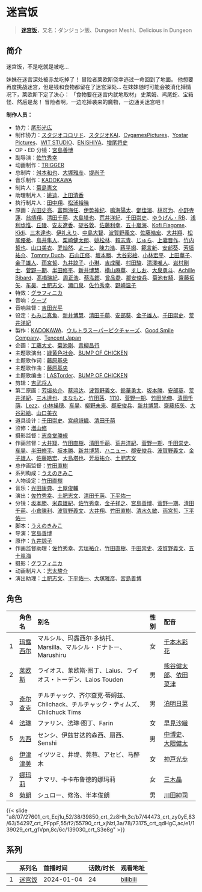 # 迷宫饭


> <u>**[迷宫饭](https://bgm.tv/subject/395378)**</u>，又名：ダンジョン飯、Dungeon Meshi、Delicious in Dungeon

## 简介

迷宫饭，不是吃就是被吃…

妹妹在迷宫深处被赤龙吃掉了！
冒险者莱欧斯侥幸逃过一命回到了地面。
他想要再度挑战迷宫，但是钱和食物都留在了迷宫深处…
在妹妹随时可能会被消化掉情况下，莱欧斯下定了决心：
「食物要在迷宫内就地取材」
史莱姆、鸡尾蛇、宝箱怪、然后是龙！
冒险者啊，一边吃掉袭来的魔物，一边通关迷宫吧！

**制作人员：**
- 协力：[尾形光広](https://bgm.tv/person/43280)
- 制作协力：[スタジオコロリド](https://bgm.tv/person/14424)、[スタジオKAI](https://bgm.tv/person/35711)、[CygamesPictures](https://bgm.tv/person/22716)、[Yostar Pictures](https://bgm.tv/person/36901)、[WIT STUDIO](https://bgm.tv/person/8481)、[ENISHIYA](https://bgm.tv/person/35712)、[増尾将史](https://bgm.tv/person/41932)
- OP・ED 分镜：[宮島善博](https://bgm.tv/person/25742)
- 副导演：[佐竹秀幸](https://bgm.tv/person/25743)
- 动画制作：[TRIGGER](https://bgm.tv/person/8008)
- 总制片：[舛本和也](https://bgm.tv/person/27237)、[大塚雅彦](https://bgm.tv/person/760)、[堤尚子](https://bgm.tv/person/27300)
- 音乐制作：[KADOKAWA](https://bgm.tv/person/19306)
- 制片人：[菊島憲文](https://bgm.tv/person/35942)
- 助理制片人：[姚迪](https://bgm.tv/person/60160)、[上田清香](https://bgm.tv/person/50864)
- 执行制片人：[田中翔](https://bgm.tv/person/33715)、[松浦裕暁](https://bgm.tv/person/399)
- 原画：[光田史亮](https://bgm.tv/person/12286)、[富岡海任](https://bgm.tv/person/43846)、[伊势神纪](https://bgm.tv/person/37268)、[鳴海陽太](https://bgm.tv/person/57810)、[鄧佳湄](https://bgm.tv/person/28643)、[林可为](https://bgm.tv/person/43201)、[小野寺蓮](https://bgm.tv/person/42278)、[翁靖翔](https://bgm.tv/person/51300)、[清田千萌](https://bgm.tv/person/56103)、[大島塔也](https://bgm.tv/person/20709)、[荒井洋紀](https://bgm.tv/person/27301)、[千田崇史](https://bgm.tv/person/56102)、[ゆうげん・RB](https://bgm.tv/person/57994)、[浅利歩惟](https://bgm.tv/person/32583)、[丘陵](https://bgm.tv/person/54536)、[安友遼香](https://bgm.tv/person/60435)、[碇谷敦](https://bgm.tv/person/12343)、[佐藤利幸](https://bgm.tv/person/3205)、[五十嵐海](https://bgm.tv/person/21368)、[Kofi Fiagome](https://bgm.tv/person/61915)、[Kidi](https://bgm.tv/person/53080)、[三木達也](https://bgm.tv/person/12237)、[伊礼えり](https://bgm.tv/person/32333)、[中島大智](https://bgm.tv/person/33635)、[波賀野義文](https://bgm.tv/person/37162)、[佐藤皓宏](https://bgm.tv/person/37156)、[大井翔](https://bgm.tv/person/56104)、[松尾優希](https://bgm.tv/person/44845)、[鳥井隼人](https://bgm.tv/person/43737)、[栗崎健太朗](https://bgm.tv/person/60009)、[姚松林](https://bgm.tv/person/52134)、[頼志青](https://bgm.tv/person/48664)、[じゅら](https://bgm.tv/person/43135)、[上妻晋作](https://bgm.tv/person/11235)、[竹内哲也](https://bgm.tv/person/3047)、[山口美衣](https://bgm.tv/person/57875)、[罗灿然](https://bgm.tv/person/35590)、[よーと](https://bgm.tv/person/56154)、[陳力浩](https://bgm.tv/person/52304)、[蔣平翊](https://bgm.tv/person/50665)、[範言新](https://bgm.tv/person/49518)、[安部葵](https://bgm.tv/person/37151)、[芳垣祐介](https://bgm.tv/person/11388)、[Tommy Duch](https://bgm.tv/person/61920)、[石山正修](https://bgm.tv/person/36617)、[坂本勝](https://bgm.tv/person/26341)、[大谷彩絵](https://bgm.tv/person/57878)、[小林宏平](https://bgm.tv/person/38995)、[上田華子](https://bgm.tv/person/45238)、[金子雄人](https://bgm.tv/person/22286)、[雨宮哲](https://bgm.tv/person/12578)、[九井諒子](https://bgm.tv/person/10143)、[小琳](https://bgm.tv/person/52143)、[吉成曜](https://bgm.tv/person/9752)、[村田駿](https://bgm.tv/person/49382)、[清澤唯人](https://bgm.tv/person/53035)、[岩村剛士](https://bgm.tv/person/5058)、[菅野一期](https://bgm.tv/person/36369)、[半田修平](https://bgm.tv/person/14512)、[新井博慧](https://bgm.tv/person/21343)、[横山麻華](https://bgm.tv/person/57290)、[すしお](https://bgm.tv/person/2649)、[大泉勇斗](https://bgm.tv/person/52138)、[Achille Bibard](https://bgm.tv/person/59348)、[髙橋瑞紀](https://bgm.tv/person/27320)、[周正浩](https://bgm.tv/person/37200)、[蔡泓鏗](https://bgm.tv/person/37071)、[曾品喬](https://bgm.tv/person/51347)、[郡安俊兵](https://bgm.tv/person/35867)、[菊池有騎](https://bgm.tv/person/34617)、[齋藤拓矢](https://bgm.tv/person/37154)、[车昊](https://bgm.tv/person/52150)、[土肥志文](https://bgm.tv/person/28060)、[瀬口泉](https://bgm.tv/person/33643)、[佐竹秀幸](https://bgm.tv/person/25743)、[野崎温子](https://bgm.tv/person/12793)
- 特效：[グラフィニカ](https://bgm.tv/person/12436)
- 音响：[クープ](https://bgm.tv/person/52250)
- 音响监督：[吉田光平](https://bgm.tv/person/46573)
- 设定：[もみじ真魚](https://bgm.tv/person/42532)、[新井博慧](https://bgm.tv/person/21343)、[清田千萌](https://bgm.tv/person/56103)、[安部葵](https://bgm.tv/person/37151)、[金子雄人](https://bgm.tv/person/22286)、[千田崇史](https://bgm.tv/person/56102)、[荒井洋紀](https://bgm.tv/person/27301)
- 製作：[KADOKAWA](https://bgm.tv/person/19306)、[ウルトラスーパーピクチャーズ](https://bgm.tv/person/12614)、[Good Smile Company](https://bgm.tv/person/9020)、[Tencent Japan](https://bgm.tv/person/48517)
- 企画：[工藤大丈](https://bgm.tv/person/18957)、[菊池剛](https://bgm.tv/person/34847)、[青柳昌行](https://bgm.tv/person/40959)
- 主题歌演出：[緑黄色社会](https://bgm.tv/person/36178)、[BUMP OF CHICKEN](https://bgm.tv/person/14528)
- 主题歌作词：[藤原基央](https://bgm.tv/person/15178)
- 主题歌作曲：[藤原基央](https://bgm.tv/person/15178)
- 主题歌编曲：[LASTorder](https://bgm.tv/person/12993)、[BUMP OF CHICKEN](https://bgm.tv/person/14528)
- 剪辑：[吉武将人](https://bgm.tv/person/8866)
- 第二原画：[芳垣祐介](https://bgm.tv/person/11388)、[蔡鸿达](https://bgm.tv/person/62469)、[波賀野義文](https://bgm.tv/person/37162)、[鈴華勇太](https://bgm.tv/person/48757)、[坂本勝](https://bgm.tv/person/26341)、[安部葵](https://bgm.tv/person/37151)、[荒井洋紀](https://bgm.tv/person/27301)、[三木達也](https://bgm.tv/person/12237)、[まなもと](https://bgm.tv/person/59476)、[竹田茜](https://bgm.tv/person/59200)、[1110](https://bgm.tv/person/60672)、[菅野一期](https://bgm.tv/person/36369)、[竹田光伸](https://bgm.tv/person/53953)、[清田千萌](https://bgm.tv/person/56103)、[Lezz](https://bgm.tv/person/53977)、[小林操穂](https://bgm.tv/person/57669)、[车昊](https://bgm.tv/person/52150)、[柳野未来](https://bgm.tv/person/64083)、[郡安俊兵](https://bgm.tv/person/35867)、[新井博慧](https://bgm.tv/person/21343)、[齋藤拓矢](https://bgm.tv/person/37154)、[大谷彩絵](https://bgm.tv/person/57878)、[山口美衣](https://bgm.tv/person/57875)
- 道具设计：[千田崇史](https://bgm.tv/person/56102)、[宮﨑詩織](https://bgm.tv/person/33529)、[清田千萌](https://bgm.tv/person/56103)
- 监修：[増山修](https://bgm.tv/person/21629)
- 摄影监督：[志良堂勝規](https://bgm.tv/person/35466)
- 作画监督：[大井翔](https://bgm.tv/person/56104)、[竹田直樹](https://bgm.tv/person/16022)、[清田千萌](https://bgm.tv/person/56103)、[荒井洋紀](https://bgm.tv/person/27301)、[菅野一期](https://bgm.tv/person/36369)、[千田崇史](https://bgm.tv/person/56102)、[车昊](https://bgm.tv/person/52150)、[半田修平](https://bgm.tv/person/14512)、[坂本勝](https://bgm.tv/person/26341)、[新井博慧](https://bgm.tv/person/21343)、[ハニュー](https://bgm.tv/person/40757)、[郡安俊兵](https://bgm.tv/person/35867)、[波賀野義文](https://bgm.tv/person/37162)、[金子雄人](https://bgm.tv/person/22286)、[佐藤皓宏](https://bgm.tv/person/37156)、[大島塔也](https://bgm.tv/person/20709)、[芳垣祐介](https://bgm.tv/person/11388)、[土肥志文](https://bgm.tv/person/28060)
- 总作画监督：[竹田直樹](https://bgm.tv/person/16022)
- 系列构成：[うえのきみこ](https://bgm.tv/person/11266)
- 人物设定：[竹田直樹](https://bgm.tv/person/16022)
- 音乐：[光田康典](https://bgm.tv/person/6098)、[土屋俊輔](https://bgm.tv/person/9382)
- 演出：[佐竹秀幸](https://bgm.tv/person/25743)、[土肥志文](https://bgm.tv/person/28060)、[清田千萌](https://bgm.tv/person/56103)、[下平佑一](https://bgm.tv/person/26543)
- 分镜：[坂本勝](https://bgm.tv/person/26341)、[米森雄紀](https://bgm.tv/person/38846)、[佐竹秀幸](https://bgm.tv/person/25743)、[金子祥之](https://bgm.tv/person/27240)、[宮島善博](https://bgm.tv/person/25742)、[菅野一期](https://bgm.tv/person/36369)、[清田千萌](https://bgm.tv/person/56103)、[小倉陳利](https://bgm.tv/person/11403)、[波賀野義文](https://bgm.tv/person/37162)、[大井翔](https://bgm.tv/person/56104)、[竹田直樹](https://bgm.tv/person/16022)、[清水久敏](https://bgm.tv/person/26331)、[雨宮哲](https://bgm.tv/person/12578)、[下平佑一](https://bgm.tv/person/26543)
- 脚本：[うえのきみこ](https://bgm.tv/person/11266)
- 导演：[宮島善博](https://bgm.tv/person/25742)
- 原作：[九井諒子](https://bgm.tv/person/10143)
- 作画监督助理：[佐竹秀幸](https://bgm.tv/person/25743)、[芳垣祐介](https://bgm.tv/person/11388)、[竹田直樹](https://bgm.tv/person/16022)、[千田崇史](https://bgm.tv/person/56102)、[波賀野義文](https://bgm.tv/person/37162)、[五十嵐海](https://bgm.tv/person/21368)
- 摄影：[グラフィニカ](https://bgm.tv/person/12436)
- 动画制片人：[志太駿介](https://bgm.tv/person/41668)
- 演出助理：[土肥志文](https://bgm.tv/person/28060)、[下平佑一](https://bgm.tv/person/26543)、[大塚雅彦](https://bgm.tv/person/760)、[宮島善博](https://bgm.tv/person/25742)

## 角色

|     |   角色名   |   别名  | 性别 |  配音  |
|:--- |:------  |:----      |:---  |:--   |
| 1 | [玛露西尔](https://bgm.tv/character/27601) | マルシル、玛露西尔·多纳托、Marsilla、マルシル・ドナトー、Marushiru | 女 | [千本木彩花](https://bgm.tv/person/10838) |
| 2 | [莱欧斯](https://bgm.tv/character/39850) | ライオス、莱欧斯·图丁、Laius、ライオス・トーデン、Laios Touden | 男 | [熊谷健太郎](https://bgm.tv/person/19514)、[依田菜津](https://bgm.tv/person/30764) |
| 3 | [奇尔查克](https://bgm.tv/character/44473) | チルチャック、齐尔查克·蒂姆兹、Chilchack、チルチャック・ティムズ、Chilchuck Tims | 男 | [泊明日菜](https://bgm.tv/person/23379) |
| 4 | [法琳](https://bgm.tv/character/54297) | ファリン、法琳·图丁、Farin | 女 | [早見沙織](https://bgm.tv/person/4895) |
| 5 | [先西](https://bgm.tv/character/55790) | センシ、伊兹甘达的森西、扇西、Senshi | 男 | [中博史](https://bgm.tv/person/3998)、[大隈健太](https://bgm.tv/person/18629) |
| 6 | [伊津津美](https://bgm.tv/character/73175) | イヅツミ、井堤、莞苞、アセビ、马醉木 | 女 | [神戸光歩](https://bgm.tv/person/32862) |
| 7 | [娜玛莉](https://bgm.tv/character/139029) | ナマリ、卡卡布鲁德的娜玛莉 | 女 | [三木晶](https://bgm.tv/person/57447) |
| 8 | [菊朗](https://bgm.tv/character/139030) | シュロー、修洛、半本俊朗 | 男 | [川田紳司](https://bgm.tv/person/4246) |

{{< slide "a8/07/27601_crt_Ecj1u,52/38/39850_crt_2z8Hh,3c/b7/44473_crt_zy0yE,83/63/54297_crt_PFppF,55/f2/55790_crt_xjNzl,3a/78/73175_crt_qdHgC,ac/e1/139029_crt_g1Vpn,8c/6c/139030_crt_S3e8g" >}}

## 系列

|     |   系列名   |   首播时间  | 话数/时长  | 观看地址 |
|:---  |:------    |:----      |:---       |:---  |
| 1 |[迷宫饭](https://bgm.tv/subject/395378)| 2024-01-04 | 24 | [bilibili](https://www.bilibili.com/bangumi/play/ss47083)  |

<!--

## MAD

{{< media auto="mad/delicious_in_dungeon" >}}

-->



